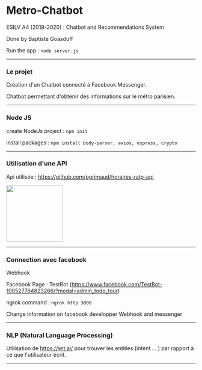 # Metro-Chatbot

ESILV A4 (2019-2020) : Chatbot and Recommendations System

Done by Baptiste Goasduff

Run the app : 
```node server.js```

---

### Le projet

Création d'un Chatbot connecté à Facebook Messenger.

Chatbot permettant d'obtenir des informations sur le métro parisien.

---

### Node JS

create NodeJs project : 
```npm init```

install packages : 
```npm install body-parser, axios, express, crypto```

---


### Utilisation d'une API

Api utilisée : https://github.com/pgrimaud/horaires-ratp-api

<img src="images/RATP.svg"  width="150" height="150" />

---

### Connection avec facebook

Webhook 

Facebook Page : TestBot (https://www.facebook.com/TestBot-100527764823266/?modal=admin_todo_tour)

ngrok command : 
```ngrok http 3000```

Change information on facebook developper Webhook and messenger 

---

### NLP (Natural Language Processing)

Utilisation de https://wit.ai/ pour trouver les entities (intent ... ) par rapport à ce que l'utilisateur écrit.

---

